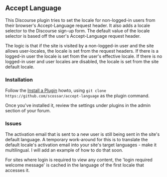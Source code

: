 ## Accept Language

This Discourse plugin tries to set the locale for non-logged-in users from their
browser's Accept-Language request header. It also adds a locale selector to the
Discourse sign-up form. The default value of the locale selector is based off the
user's Accept-Language request header.

The logic is that if the site is visited by a non-logged-in user and the site allows
user-locales, the locale is set from the request headers. If there is a logged-in
user the locale is set from the user's effective locale. If there is no logged-in
user and user locales are disabled, the locale is set from the site default locale.

### Installation

Follow the [Install a Plugin](https://meta.discourse.org/t/install-a-plugin/19157) howto, using
`git clone https://github.com/scossar/accept-language` as the plugin command.

Once you've installed it, review the settings under plugins in the admin section of your
forum.

### Issues

The activation email that is sent to a new user is still being sent in the site's
default language. A temporary work-around for this is to translate the default locale's
activation email into your site's target languages - make it multilingual. I will add
an example of how to do that soon.

For sites where login is required to view any content, the 'login required welcome message'
is cached in the language of the first locale that accesses it.
